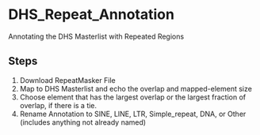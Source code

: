 # DHS_Repeat_Annotation
Annotating the DHS Masterlist with Repeated Regions


## Steps
1. Download RepeatMasker File
2. Map to DHS Masterlist and echo the overlap and mapped-element size
3. Choose element that has the largest overlap or the largest fraction of overlap, if there is a tie.
3. Rename Annotation to SINE, LINE, LTR, Simple_repeat, DNA, or Other (includes anything not already named)
